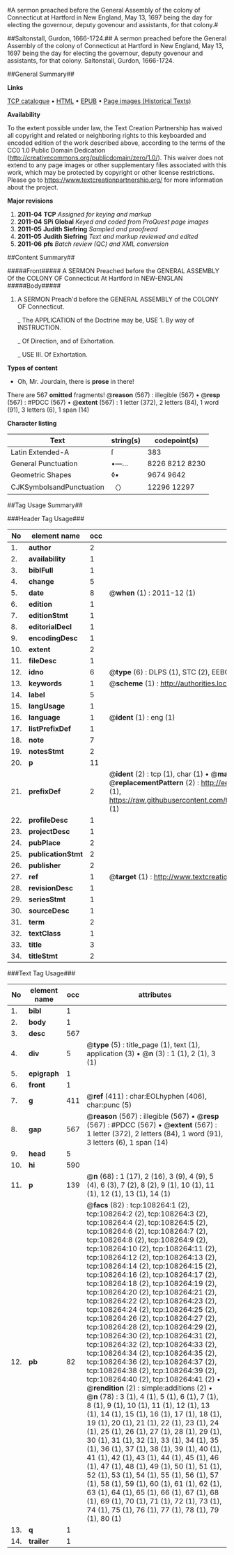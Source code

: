 #A sermon preached before the General Assembly of the colony of Connecticut at Hartford in New England, May 13, 1697 being the day for electing the governour, deputy govenour and assistants, for that colony.#

##Saltonstall, Gurdon, 1666-1724.##
A sermon preached before the General Assembly of the colony of Connecticut at Hartford in New England, May 13, 1697 being the day for electing the governour, deputy govenour and assistants, for that colony.
Saltonstall, Gurdon, 1666-1724.

##General Summary##

**Links**

[TCP catalogue](http://www.ota.ox.ac.uk/tcp/)  • 
[HTML](http://tei.it.ox.ac.uk/tcp/Texts-HTML/free/A61/A61211.html)  • 
[EPUB](http://tei.it.ox.ac.uk/tcp/Texts-EPUB/free/A61/A61211.epub) • 
[Page images (Historical Texts)](https://historicaltexts.jisc.ac.uk/eebo-18770174e)

**Availability**

To the extent possible under law, the Text Creation Partnership has waived all copyright and related or neighboring rights to this keyboarded and encoded edition of the work described above, according to the terms of the CC0 1.0 Public Domain Dedication (http://creativecommons.org/publicdomain/zero/1.0/). This waiver does not extend to any page images or other supplementary files associated with this work, which may be protected by copyright or other license restrictions. Please go to https://www.textcreationpartnership.org/ for more information about the project.

**Major revisions**

1. __2011-04__ __TCP__ *Assigned for keying and markup*
1. __2011-04__ __SPi Global__ *Keyed and coded from ProQuest page images*
1. __2011-05__ __Judith Siefring__ *Sampled and proofread*
1. __2011-05__ __Judith Siefring__ *Text and markup reviewed and edited*
1. __2011-06__ __pfs__ *Batch review (QC) and XML conversion*

##Content Summary##

#####Front#####
A SERMON Preached before the GENERAL ASSEMBLY Of the COLONY OF Connecticut At Hartford in NEW-ENGLAN
#####Body#####

1. A SERMON Preach'd before the GENERAL ASSEMBLY of the COLONY OF Connecticut.

    _ The APPLICATION of the Doctrine may be, USE 1. By way of INSTRUCTION.

    _ Of Direction, and of Exhortation.

    _ USE III. Of Exhortation.

**Types of content**

  * Oh, Mr. Jourdain, there is **prose** in there!

There are 567 **omitted** fragments! 
 @__reason__ (567) : illegible (567)  •  @__resp__ (567) : #PDCC (567)  •  @__extent__ (567) : 1 letter (372), 2 letters (84), 1 word (91), 3 letters (6), 1 span (14)

**Character listing**


|Text|string(s)|codepoint(s)|
|---|---|---|
|Latin Extended-A|ſ|383|
|General Punctuation|•—…|8226 8212 8230|
|Geometric Shapes|◊▪|9674 9642|
|CJKSymbolsandPunctuation|〈〉|12296 12297|

##Tag Usage Summary##

###Header Tag Usage###

|No|element name|occ|attributes|
|---|---|---|---|
|1.|__author__|2||
|2.|__availability__|1||
|3.|__biblFull__|1||
|4.|__change__|5||
|5.|__date__|8| @__when__ (1) : 2011-12 (1)|
|6.|__edition__|1||
|7.|__editionStmt__|1||
|8.|__editorialDecl__|1||
|9.|__encodingDesc__|1||
|10.|__extent__|2||
|11.|__fileDesc__|1||
|12.|__idno__|6| @__type__ (6) : DLPS (1), STC (2), EEBO-CITATION (1), OCLC (1), VID (1)|
|13.|__keywords__|1| @__scheme__ (1) : http://authorities.loc.gov/ (1)|
|14.|__label__|5||
|15.|__langUsage__|1||
|16.|__language__|1| @__ident__ (1) : eng (1)|
|17.|__listPrefixDef__|1||
|18.|__note__|7||
|19.|__notesStmt__|2||
|20.|__p__|11||
|21.|__prefixDef__|2| @__ident__ (2) : tcp (1), char (1)  •  @__matchPattern__ (2) : ([0-9\-]+):([0-9IVX]+) (1), (.+) (1)  •  @__replacementPattern__ (2) : http://eebo.chadwyck.com/downloadtiff?vid=$1&page=$2 (1), https://raw.githubusercontent.com/textcreationpartnership/Texts/master/tcpchars.xml#$1 (1)|
|22.|__profileDesc__|1||
|23.|__projectDesc__|1||
|24.|__pubPlace__|2||
|25.|__publicationStmt__|2||
|26.|__publisher__|2||
|27.|__ref__|1| @__target__ (1) : http://www.textcreationpartnership.org/docs/. (1)|
|28.|__revisionDesc__|1||
|29.|__seriesStmt__|1||
|30.|__sourceDesc__|1||
|31.|__term__|2||
|32.|__textClass__|1||
|33.|__title__|3||
|34.|__titleStmt__|2||


###Text Tag Usage###

|No|element name|occ|attributes|
|---|---|---|---|
|1.|__bibl__|1||
|2.|__body__|1||
|3.|__desc__|567||
|4.|__div__|5| @__type__ (5) : title_page (1), text (1), application (3)  •  @__n__ (3) : 1 (1), 2 (1), 3 (1)|
|5.|__epigraph__|1||
|6.|__front__|1||
|7.|__g__|411| @__ref__ (411) : char:EOLhyphen (406), char:punc (5)|
|8.|__gap__|567| @__reason__ (567) : illegible (567)  •  @__resp__ (567) : #PDCC (567)  •  @__extent__ (567) : 1 letter (372), 2 letters (84), 1 word (91), 3 letters (6), 1 span (14)|
|9.|__head__|5||
|10.|__hi__|590||
|11.|__p__|139| @__n__ (68) : 1 (17), 2 (16), 3 (9), 4 (9), 5 (4), 6 (3), 7 (2), 8 (2), 9 (1), 10 (1), 11 (1), 12 (1), 13 (1), 14 (1)|
|12.|__pb__|82| @__facs__ (82) : tcp:108264:1 (2), tcp:108264:2 (2), tcp:108264:3 (2), tcp:108264:4 (2), tcp:108264:5 (2), tcp:108264:6 (2), tcp:108264:7 (2), tcp:108264:8 (2), tcp:108264:9 (2), tcp:108264:10 (2), tcp:108264:11 (2), tcp:108264:12 (2), tcp:108264:13 (2), tcp:108264:14 (2), tcp:108264:15 (2), tcp:108264:16 (2), tcp:108264:17 (2), tcp:108264:18 (2), tcp:108264:19 (2), tcp:108264:20 (2), tcp:108264:21 (2), tcp:108264:22 (2), tcp:108264:23 (2), tcp:108264:24 (2), tcp:108264:25 (2), tcp:108264:26 (2), tcp:108264:27 (2), tcp:108264:28 (2), tcp:108264:29 (2), tcp:108264:30 (2), tcp:108264:31 (2), tcp:108264:32 (2), tcp:108264:33 (2), tcp:108264:34 (2), tcp:108264:35 (2), tcp:108264:36 (2), tcp:108264:37 (2), tcp:108264:38 (2), tcp:108264:39 (2), tcp:108264:40 (2), tcp:108264:41 (2)  •  @__rendition__ (2) : simple:additions (2)  •  @__n__ (78) : 3 (1), 4 (1), 5 (1), 6 (1), 7 (1), 8 (1), 9 (1), 10 (1), 11 (1), 12 (1), 13 (1), 14 (1), 15 (1), 16 (1), 17 (1), 18 (1), 19 (1), 20 (1), 21 (1), 22 (1), 23 (1), 24 (1), 25 (1), 26 (1), 27 (1), 28 (1), 29 (1), 30 (1), 31 (1), 32 (1), 33 (1), 34 (1), 35 (1), 36 (1), 37 (1), 38 (1), 39 (1), 40 (1), 41 (1), 42 (1), 43 (1), 44 (1), 45 (1), 46 (1), 47 (1), 48 (1), 49 (1), 50 (1), 51 (1), 52 (1), 53 (1), 54 (1), 55 (1), 56 (1), 57 (1), 58 (1), 59 (1), 60 (1), 61 (1), 62 (1), 63 (1), 64 (1), 65 (1), 66 (1), 67 (1), 68 (1), 69 (1), 70 (1), 71 (1), 72 (1), 73 (1), 74 (1), 75 (1), 76 (1), 77 (1), 78 (1), 79 (1), 80 (1)|
|13.|__q__|1||
|14.|__trailer__|1||
